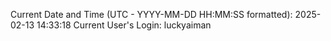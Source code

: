 Current Date and Time (UTC - YYYY-MM-DD HH:MM:SS formatted): 2025-02-13 14:33:18
Current User's Login: luckyaiman
